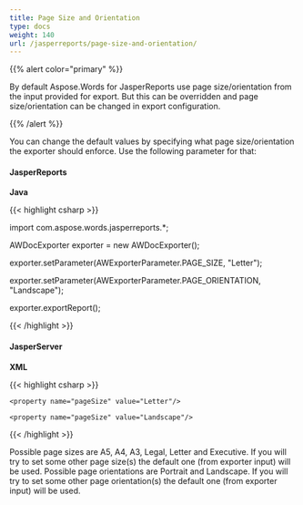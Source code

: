 ```yaml
---
title: Page Size and Orientation
type: docs
weight: 140
url: /jasperreports/page-size-and-orientation/
---
```


{{% alert color="primary" %}} 

By default Aspose.Words for JasperReports use page size/orientation from the input provided for export. But this can be overridden and page size/orientation can be changed in export configuration.

{{% /alert %}} 

You can change the default values by specifying what page size/orientation the exporter should enforce. Use the following parameter for that:
#### **JasperReports**
**Java**

{{< highlight csharp >}}

 import com.aspose.words.jasperreports.*;



AWDocExporter exporter = new AWDocExporter();

exporter.setParameter(AWExporterParameter.PAGE_SIZE, "Letter");

exporter.setParameter(AWExporterParameter.PAGE_ORIENTATION, "Landscape");

exporter.exportReport();



{{< /highlight >}}
#### **JasperServer**
**XML**

{{< highlight csharp >}}

 <bean id="aw_exportParameters" class="com.aspose.words.jasperreports.AWExportParametersBean">

    <property name="pageSize" value="Letter"/>

    <property name="pageSize" value="Landscape"/>

</bean>



{{< /highlight >}}

Possible page sizes are A5, A4, A3, Legal, Letter and Executive. If you will try to set some other page size(s) the default one (from exporter input) will be used. Possible page orientations are Portrait and Landscape. If you will try to set some other page orientation(s) the default one (from exporter input) will be used.
